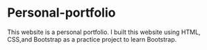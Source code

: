 # Personal-portfolio
This website is a personal portfolio. I built this website using HTML, CSS,and Bootstrap as a practice project to learn Bootstrap.
